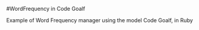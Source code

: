 #WordFrequency in Code Goalf

Example of Word Frequency manager using the model Code Goalf, in Ruby
